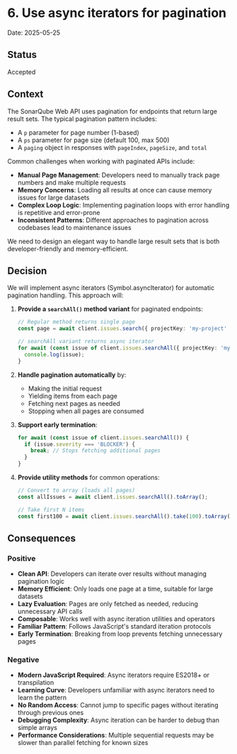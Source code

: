# 6. Use async iterators for pagination

Date: 2025-05-25

## Status

Accepted

## Context

The SonarQube Web API uses pagination for endpoints that return large result sets. The typical pagination pattern includes:

- A `p` parameter for page number (1-based)
- A `ps` parameter for page size (default 100, max 500)
- A `paging` object in responses with `pageIndex`, `pageSize`, and `total`

Common challenges when working with paginated APIs include:

- **Manual Page Management**: Developers need to manually track page numbers and make multiple requests
- **Memory Concerns**: Loading all results at once can cause memory issues for large datasets
- **Complex Loop Logic**: Implementing pagination loops with error handling is repetitive and error-prone
- **Inconsistent Patterns**: Different approaches to pagination across codebases lead to maintenance issues

We need to design an elegant way to handle large result sets that is both developer-friendly and memory-efficient.

## Decision

We will implement async iterators (Symbol.asyncIterator) for automatic pagination handling. This approach will:

1. **Provide a `searchAll()` method variant** for paginated endpoints:
   ```typescript
   // Regular method returns single page
   const page = await client.issues.search({ projectKey: 'my-project' });
   
   // searchAll variant returns async iterator
   for await (const issue of client.issues.searchAll({ projectKey: 'my-project' })) {
     console.log(issue);
   }
   ```

2. **Handle pagination automatically** by:
   - Making the initial request
   - Yielding items from each page
   - Fetching next pages as needed
   - Stopping when all pages are consumed

3. **Support early termination**:
   ```typescript
   for await (const issue of client.issues.searchAll()) {
     if (issue.severity === 'BLOCKER') {
       break; // Stops fetching additional pages
     }
   }
   ```

4. **Provide utility methods** for common operations:
   ```typescript
   // Convert to array (loads all pages)
   const allIssues = await client.issues.searchAll().toArray();
   
   // Take first N items
   const first100 = await client.issues.searchAll().take(100).toArray();
   ```

## Consequences

### Positive

- **Clean API**: Developers can iterate over results without managing pagination logic
- **Memory Efficient**: Only loads one page at a time, suitable for large datasets
- **Lazy Evaluation**: Pages are only fetched as needed, reducing unnecessary API calls
- **Composable**: Works well with async iteration utilities and operators
- **Familiar Pattern**: Follows JavaScript's standard iteration protocols
- **Early Termination**: Breaking from loop prevents fetching unnecessary pages

### Negative

- **Modern JavaScript Required**: Async iterators require ES2018+ or transpilation
- **Learning Curve**: Developers unfamiliar with async iterators need to learn the pattern
- **No Random Access**: Cannot jump to specific pages without iterating through previous ones
- **Debugging Complexity**: Async iteration can be harder to debug than simple arrays
- **Performance Considerations**: Multiple sequential requests may be slower than parallel fetching for known sizes
